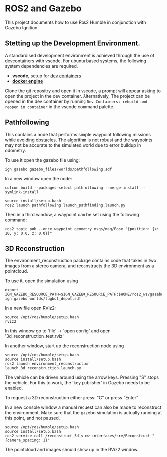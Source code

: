 # ROS2 and Gazebo
This project documents how to use Ros2 Humble in conjunction with Gazebo Ignition.

## Stetting up the Development Environment.
A standardised development environment is achieved through the use of devcontainers with vscode. For ubuntu based systems, the following system dependencies are required.
* **vscode**, setup for [dev containers](https://code.visualstudio.com/docs/devcontainers/containers)
* [**docker engine**](https://docs.docker.com/engine/install/ubuntu/)

Clone the git repositry and open it in vscode, a prompt will appear asking to open the project in the dev container. Alternatively, The project can be opened in the dev container by running ```Dev Containers: rebuild and reopen in container``` in the vscode command palette.


## Pathfollowing
This contains a node that performs simple waypoint following missions while avoiding obstacles. The algorithm is not robust and the waypoints may not be accurate to the simulated world due to error buildup in odometry. 

To use it open the gazebo file using:
```
ign gazebo gazebo_files/worlds/pathfollowing.sdf
```

In a new window open the node:
```
colcon build --packages-select pathfollowing --merge-install --symlink-install
```

```
source install/setup.bash
ros2 launch pathfollowing launch_pathfinding.launch.py
```

Then in a third window, a waypoint can be set using the following command:
```
ros2 topic pub --once waypoint geometry_msgs/msg/Pose "{position: {x: 10, y: 0.0, z: 0.0}}"
```



## 3D Reconstruction
The environment_reconstruction package contains code that takes in two images from a stereo camera, and reconstructs the 3D environment as a pointcloud. 

To use it, open the simulation using
```
export IGN_GAZEBO_RESOURCE_PATH=$IGN_GAZEBO_RESOURCE_PATH:$HOME/ros2_ws/gazebo_files/
ign gazebo worlds/tugbot_depot.sdf
```

In a new file open RViz2:
```
source /opt/ros/humble/setup.bash
rviz2 
```
In this window go to 'file' -> 'open config' and open '3d_reconstruction_test.rviz'

In another window, start up the reconstruction node using
```
source /opt/ros/humble/setup.bash
source install/setup.bash
ros2 launch environment_reconstruction launch_3d_reconstruction.launch.py
```

The vehicle can be driven around using the arrow keys. Pressing "S" stops the vehicle. For this to work, the 'key publisher' in Gazebo needs to be enabled. 

To request a 3D reconstruction either press:
    "C" or press "Enter"

In a new console window a manual request can also be made to reconstruct the environment. Make sure that the gazebo simulation is actually running at this point, and not paused.
```
source /opt/ros/humble/setup.bash
source install/setup.bash
ros2 service call /reconstruct_3d_view interfaces/srv/Reconstruct "{camera_spacing: 1}"
```

The pointcloud and images should show up in the RViz2 window. 
